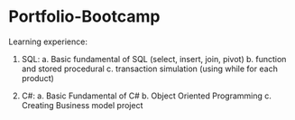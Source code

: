 # Portfolio-Bootcamp
 Learning experience:
 1. SQL:
    a. Basic fundamental of SQL (select, insert, join, pivot)
    b. function and stored procedural
    c. transaction simulation (using while for each product)

 2. C#:
    a. Basic Fundamental of C#
    b. Object Oriented Programming
    c. Creating Business model project

